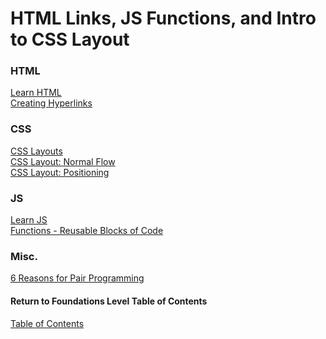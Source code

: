 # HTML Links, JS Functions, and Intro to CSS Layout

### HTML

[Learn HTML](https://developer.mozilla.org/en-US/docs/Learn/HTML) <br>
[Creating Hyperlinks](https://developer.mozilla.org/en-US/docs/Learn/HTML/Introduction_to_HTML/Creating_hyperlinks) <br>

### CSS

[CSS Layouts](https://developer.mozilla.org/en-US/docs/Learn/CSS/CSS_layout) <br>
[CSS Layout: Normal Flow](https://developer.mozilla.org/en-US/docs/Learn/CSS/CSS_layout/Normal_Flow) <br>
[CSS Layout: Positioning](https://developer.mozilla.org/en-US/docs/Learn/CSS/CSS_layout/Positioning) <br>

### JS

[Learn JS](https://developer.mozilla.org/en-US/docs/Learn/JavaScript) <br>
[Functions - Reusable Blocks of Code](https://developer.mozilla.org/en-US/docs/Learn/JavaScript/Building_blocks/Functions) <br>

### Misc.

[6 Reasons for Pair Programming](https://www.codefellows.org/blog/6-reasons-for-pair-programming/) <br>


#### Return to Foundations Level Table of Contents
[Table of Contents](https://github.com/TraceDugar/reading-notes/blob/main/201/Toc.md)
